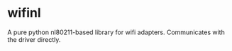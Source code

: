 wifinl
======

A pure python nl80211-based library for wifi adapters. Communicates with the driver directly.
